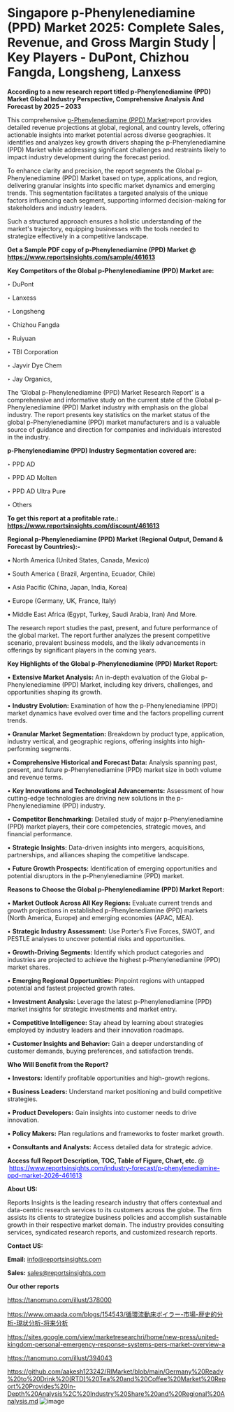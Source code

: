 # Singapore p-Phenylenediamine (PPD) Market 2025: Complete Sales, Revenue, and Gross Margin Study | Key Players - DuPont, Chizhou Fangda, Longsheng, Lanxess

<strong>According to a new research report titled p-Phenylenediamine (PPD) Market Global Industry Perspective, Comprehensive Analysis And Forecast by 2025 – 2033</strong>

This comprehensive <a href=https://www.reportsinsights.com/sample/461613>p-Phenylenediamine (PPD) Market</a>report provides detailed revenue projections at global, regional, and country levels, offering actionable insights into market potential across diverse geographies. It identifies and analyzes key growth drivers shaping the p-Phenylenediamine (PPD) Market while addressing significant challenges and restraints likely to impact industry development during the forecast period.

To enhance clarity and precision, the report segments the Global p-Phenylenediamine (PPD) Market based on type, applications, and region, delivering granular insights into specific market dynamics and emerging trends. This segmentation facilitates a targeted analysis of the unique factors influencing each segment, supporting informed decision-making for stakeholders and industry leaders.

Such a structured approach ensures a holistic understanding of the market's trajectory, equipping businesses with the tools needed to strategize effectively in a competitive landscape.

<strong>Get a Sample PDF copy of p-Phenylenediamine (PPD) Market </strong><strong>@<a href=https://www.reportsinsights.com/sample/461613 style=color:#0000ff;> https://www.reportsinsights.com/sample/461613</a></strong></font>

<strong>Key Competitors of the Global p-Phenylenediamine (PPD) Market are:</strong>

‣ DuPont

‣ Lanxess

‣ Longsheng

‣ Chizhou Fangda

‣ Ruiyuan

‣ TBI Corporation

‣ Jayvir Dye Chem

‣ Jay Organics,

The ‘Global p-Phenylenediamine (PPD) Market Research Report’ is a comprehensive and informative study on the current state of the Global p-Phenylenediamine (PPD) Market industry with emphasis on the global industry. The report presents key statistics on the market status of the global p-Phenylenediamine (PPD) market manufacturers and is a valuable source of guidance and direction for companies and individuals interested in the industry.

<strong>p-Phenylenediamine (PPD) Industry Segmentation covered are:</strong>

‣ PPD AD

‣ PPD AD Molten

‣ PPD AD Ultra Pure

‣ Others

<strong>To get this report at a profitable rate.: <a href=https://www.reportsinsights.com/discount/461613 style=color:#0000ff;>https://www.reportsinsights.com/discount/461613</a></strong></font>

<strong>Regional p-Phenylenediamine (PPD) Market (Regional Output, Demand &amp; Forecast by Countries):-</strong>

• North America (United States, Canada, Mexico)

• South America ( Brazil, Argentina, Ecuador, Chile)

• Asia Pacific (China, Japan, India, Korea)

• Europe (Germany, UK, France, Italy)

• Middle East Africa (Egypt, Turkey, Saudi Arabia, Iran) And More.

The research report studies the past, present, and future performance of the global market. The report further analyzes the present competitive scenario, prevalent business models, and the likely advancements in offerings by significant players in the coming years.

<strong>Key Highlights of the Global p-Phenylenediamine (PPD) Market Report:</strong>

• <strong>Extensive Market Analysis:</strong> An in-depth evaluation of the Global p-Phenylenediamine (PPD) Market, including key drivers, challenges, and opportunities shaping its growth.

• <strong>Industry Evolution:</strong> Examination of how the p-Phenylenediamine (PPD) market dynamics have evolved over time and the factors propelling current trends.

• <strong>Granular Market Segmentation:</strong> Breakdown by product type, application, industry vertical, and geographic regions, offering insights into high-performing segments.

• <strong>Comprehensive Historical and Forecast Data:</strong> Analysis spanning past, present, and future p-Phenylenediamine (PPD) market size in both volume and revenue terms.

• <strong>Key Innovations and Technological Advancements:</strong> Assessment of how cutting-edge technologies are driving new solutions in the p-Phenylenediamine (PPD) industry.

• <strong>Competitor Benchmarking:</strong> Detailed study of major p-Phenylenediamine (PPD) market players, their core competencies, strategic moves, and financial performance.

• <strong>Strategic Insights:</strong> Data-driven insights into mergers, acquisitions, partnerships, and alliances shaping the competitive landscape.

• <strong>Future Growth Prospects:</strong> Identification of emerging opportunities and potential disruptors in the p-Phenylenediamine (PPD) market.

<strong>Reasons to Choose the Global p-Phenylenediamine (PPD) Market Report:</strong>

• <strong>Market Outlook Across All Key Regions:</strong> Evaluate current trends and growth projections in established p-Phenylenediamine (PPD) markets (North America, Europe) and emerging economies (APAC, MEA).

• <strong>Strategic Industry Assessment:</strong> Use Porter’s Five Forces, SWOT, and PESTLE analyses to uncover potential risks and opportunities.

• <strong>Growth-Driving Segments:</strong> Identify which product categories and industries are projected to achieve the highest p-Phenylenediamine (PPD) market shares.

• <strong>Emerging Regional Opportunities:</strong> Pinpoint regions with untapped potential and fastest projected growth rates.

• <strong>Investment Analysis:</strong> Leverage the latest p-Phenylenediamine (PPD) market insights for strategic investments and market entry.

• <strong>Competitive Intelligence:</strong> Stay ahead by learning about strategies employed by industry leaders and their innovation roadmaps.

• <strong>Customer Insights and Behavior:</strong> Gain a deeper understanding of customer demands, buying preferences, and satisfaction trends.

<strong>Who Will Benefit from the Report?</strong>

• <strong>Investors:</strong> Identify profitable opportunities and high-growth regions.

• <strong>Business Leaders:</strong> Understand market positioning and build competitive strategies.

• <strong>Product Developers:</strong> Gain insights into customer needs to drive innovation.

• <strong>Policy Makers:</strong> Plan regulations and frameworks to foster market growth.

• <strong>Consultants and Analysts:</strong> Access detailed data for strategic advice.
</ul>
<strong>Access full Report Description, TOC, Table of Figure, Chart, etc. </strong>@  <a href=https://www.reportsinsights.com/industry-forecast/p-phenylenediamine-ppd-market-2026-461613 style=color:#0000ff;>https://www.reportsinsights.com/industry-forecast/p-phenylenediamine-ppd-market-2026-461613</a></font>

<strong><strong>About US</strong>:</strong>

Reports Insights is the leading research industry that offers contextual and data-centric research services to its customers across the globe. The firm assists its clients to strategize business policies and accomplish sustainable growth in their respective market domain. The industry provides consulting services, syndicated research reports, and customized research reports.

<strong>Contact US:</strong>

<p class=""""><b>Email:</b> <a href=mailto:info@reportsinsights.com>info@reportsinsights.com</a></p>
<p class=""""><b>Sales:</b> <a href=mailto:sales@reportsinsights.com>sales@reportsinsights.com</a></p>

<strong>Our other reports</strong>

<a href=https://tanomuno.com/illust/378000>https://tanomuno.com/illust/378000</a>

<a href=https://www.omaada.com/blogs/154543/循環流動床ボイラー-市場-歴史的分析-現状分析-将来分析>https://www.omaada.com/blogs/154543/循環流動床ボイラー-市場-歴史的分析-現状分析-将来分析</a>

<a href=https://sites.google.com/view/marketresearchri/home/new-press/united-kingdom-personal-emergency-response-systems-pers-market-overview-a>https://sites.google.com/view/marketresearchri/home/new-press/united-kingdom-personal-emergency-response-systems-pers-market-overview-a</a>

<a href=https://tanomuno.com/illust/394043>https://tanomuno.com/illust/394043</a>

<a href=https://github.com/aakesh123242/RIMarket/blob/main/Germany%20Ready%20to%20Drink%20(RTD)%20Tea%20and%20Coffee%20Market%20Report%20Provides%20In-Depth%20Analysis%2C%20Industry%20Share%20and%20Regional%20Analysis.md>https://github.com/aakesh123242/RIMarket/blob/main/Germany%20Ready%20to%20Drink%20(RTD)%20Tea%20and%20Coffee%20Market%20Report%20Provides%20In-Depth%20Analysis%2C%20Industry%20Share%20and%20Regional%20Analysis.md</a>
![image](https://github.com/user-attachments/assets/9ff0a76f-5ed3-4a82-8941-2cb36e12f8dd)
